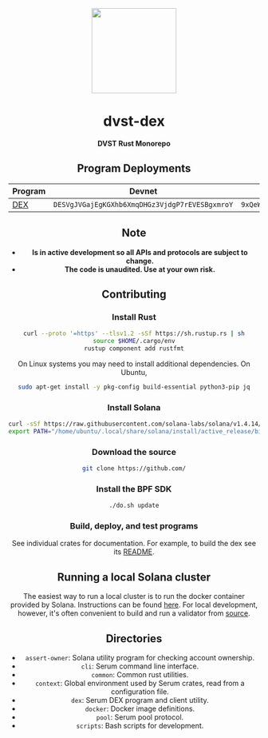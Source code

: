 <div align="center">
  <img height="170" src="https://avatars.githubusercontent.com/u/81713343?s=200&v=4?raw=true" />

  <h1>dvst-dex</h1>

  <p>
    <strong>DVST Rust Monorepo</strong>
  </p>

  

## Program Deployments

| Program | Devnet | Mainnet Beta |
| --------|--------|------------- |
| [DEX](/dex)     | `DESVgJVGajEgKGXhb6XmqDHGz3VjdgP7rEVESBgxmroY` | `9xQeWvG816bUx9EPjHmaT23yvVM2ZWbrrpZb9PusVFin` |

## Note

* **Is in active development so all APIs and protocols are subject to change.**
* **The code is unaudited. Use at your own risk.**

## Contributing

### Install Rust

```bash
curl --proto '=https' --tlsv1.2 -sSf https://sh.rustup.rs | sh
source $HOME/.cargo/env
rustup component add rustfmt
```

On Linux systems you may need to install additional dependencies. On Ubuntu,

```bash
sudo apt-get install -y pkg-config build-essential python3-pip jq
```

### Install Solana

```bash
curl -sSf https://raw.githubusercontent.com/solana-labs/solana/v1.4.14/install/solana-install-init.sh | sh -s - v1.4.14
export PATH="/home/ubuntu/.local/share/solana/install/active_release/bin:$PATH"
```

### Download the source

```bash
git clone https://github.com/
```

### Install the BPF SDK

```bash
./do.sh update
```

### Build, deploy, and test programs

See individual crates for documentation. For example, to build the dex see its [README](https://github.com/project-serum/serum-dex/tree/master/dex).

## Running a local Solana cluster

The easiest way to run a local cluster is to run the docker container provided by Solana.
Instructions can be found [here](https://solana-labs.github.io/solana-web3.js/). For local development, however, it's often convenient to build and run a validator from [source](https://github.com/solana-labs/solana#building).

## Directories

* `assert-owner`: Solana utility program for checking account ownership.
* `cli`: Serum command line interface.
* `common`: Common rust utilities.
* `context`: Global environment used by Serum crates, read from a configuration file.
* `dex`: Serum DEX program and client utility.
* `docker`: Docker image definitions.
* `pool`: Serum pool protocol.
* `scripts`: Bash scripts for development.
